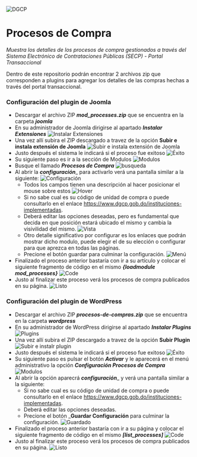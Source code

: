 ![DGCP](https://www.dgcp.gob.do/wp-content/themes/dgcp/img/logo-dgcp-extendido.svg)

# Procesos de Compra #

_Muestra los detalles de los procesos de compra gestionados a través del Sistema Electrónico de Contrataciones Públicas (SECP) - Portal Transaccional_

Dentro de este repositorio podrán encontrar 2 archivos zip que corresponden a plugins para agregar los detalles de las compras hechas a través del portal transaccional.

### Configuración del plugin de Joomla ###

* Descargar el archivo ZIP ___mod_processes.zip___ que se encuentra en la carpeta ___joomla___
* En su administrador de Joomla dirigirse al apartado ___Instalar Extensiones___
![Instalar Extensiones](https://user-images.githubusercontent.com/126279066/221255019-bc4a3516-66dc-4c55-a697-7614e5056d9c.png)
* Una vez allí subira el ZIP descargado a travez de la opción __Subir e instala extensión de Joomla__
![Subir e instala extensión de Joomla](https://user-images.githubusercontent.com/126279066/221257075-e28f9a52-bb16-4386-9c0b-ca1f54496f99.png)
* Justo después el sistema le indicará si el proceso fue exitoso
![Éxito](https://user-images.githubusercontent.com/126279066/221256916-a7318977-c3a9-4769-ba63-6255d439aa07.png)
* Su siguiente paso es ir a la sección de Modulos
![Modulos](https://user-images.githubusercontent.com/126279066/221277380-bea1c62a-0a03-4a9a-9ff0-887934c88a90.png)
* Busque el llamado ___Procesos de Compra___
![busqueda](https://user-images.githubusercontent.com/126279066/221277626-ba31dbd5-27af-4102-8449-7cf22851d861.png)
* Al abrir la ___configuración____ para activarlo verá una pantalla similar a la siguiente:
![Configuración](https://user-images.githubusercontent.com/126279066/221278863-617f24b2-466d-4048-a8c2-ac29c58738fe.png)
  * Todos los campos tienen una descripción al hacer posicionar el mouse sobre estos
  ![Hover](https://user-images.githubusercontent.com/126279066/221279072-2f2d6405-97a2-4f07-9f8f-6b72e7b45b57.png)
  * Si no sabe cual es su código de unidad de compra o puede consultarlo en el enlace <a href="https://www.dgcp.gob.do/instituciones-implementadas/" target="_blank">https://www.dgcp.gob.do/instituciones-implementadas</a>.
  * Deberá editar las opciones deseadas, pero es fundamental que decida en que posición estará ubicado el mismo y cambia la visivilidad del mismo.
  ![Vista](https://user-images.githubusercontent.com/126279066/221279919-850859ec-75d3-4cfc-bcdd-727123dcc215.png)
  * Otro detalle significativo por configurar es los enlaces que podrán mostrar dicho modulo, puede elegir el de su elección o configurar para que aprezca en todas las páginas.
  * Precione el botón guardar para culminar la configuración.
  ![Menú](https://user-images.githubusercontent.com/126279066/221280327-43f961c8-9c86-4cf3-acfb-17e52cfcceb3.png)
* Finalizado el proceso anterior bastaría con ir a su artículo y colocar el siguiente fragmento de código en el mismo ___{loadmodule mod_processes}___
![Code](https://user-images.githubusercontent.com/126279066/221281273-914b988b-8c99-442f-a972-730c80589020.png)
* Justo al finalizar este proceso verá los procesos de compra publicados en su página.
![Listo](https://user-images.githubusercontent.com/126279066/221281943-20f13c79-30a4-4ff5-81dd-b365034dd264.png)


### Configuración del plugin de WordPress ###

* Descargar el archivo ZIP ___procesos-de-compras.zip___ que se encuentra en la carpeta ___wordpress___
* En su administrador de WordPress dirigirse al apartado ___Instalar Plugins___
![Plugins](https://user-images.githubusercontent.com/126279066/221282693-8d13af39-a73b-421b-804b-3686bbecd3b8.png)
* Una vez allí subira el ZIP descargado a travez de la opción __Subir Plugin__
![Subir e instalr plugin](https://user-images.githubusercontent.com/126279066/221283340-b08cf525-b5df-4d51-a5d0-8c466acda6f6.png)
* Justo después el sistema le indicará si el proceso fue exitoso
![Éxito](https://user-images.githubusercontent.com/126279066/221284203-0744e785-460c-40b8-a540-5b8ef18a08a6.png)
* Su siguiente paso es pulsar el botón ___Activar___ y le aparecerá en el menú administrativo la opción ___Configuración Procesos de Compra___
![Modulos](https://user-images.githubusercontent.com/126279066/221285212-3c474c80-6e94-44aa-9402-0dc5b9b7c129.png)
* Al abrir la opción aparecrá ___configuración____ y verá una pantalla similar a la siguiente:
  * Si no sabe cual es su código de unidad de compra o puede consultarlo en el enlace <a href="https://www.dgcp.gob.do/instituciones-implementadas/" target="_blank">https://www.dgcp.gob.do/instituciones-implementadas</a>.
  * Deberá editar las opciones deseadas.
  * Precione el botón ___Guardar Configuración__ para culminar la configuración.
  ![Guardado](https://user-images.githubusercontent.com/126279066/221285827-2584e8b6-4fb4-4d80-a769-3bdd4f8eb60d.png)
* Finalizado el proceso anterior bastaría con ir a su página y colocar el siguiente fragmento de código en el mismo ___[list_processes]___
![Code](https://user-images.githubusercontent.com/126279066/221286101-e0a94263-197c-4661-b2ff-e6e31cf8f19b.png)
* Justo al finalizar este proceso verá los procesos de compra publicados en su página.
![Listo](https://user-images.githubusercontent.com/126279066/221286208-b2449152-8d42-42c5-aedd-990354073e3c.png)

